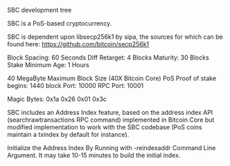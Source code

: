 SBC development tree

SBC is a PoS-based cryptocurrency.

SBC is dependent upon libsecp256k1 by sipa, the sources for which can be found here:
https://github.com/bitcoin/secp256k1

Block Spacing: 60 Seconds
Diff Retarget: 4 Blocks
Maturity: 30 Blocks
Stake Minimum Age: 1 Hours

40 MegaByte Maximum Block Size (40X Bitcoin Core)
PoS Proof of stake begins: 1440 block
Port: 10000
RPC Port: 10001

Magic Bytes: 0x1a 0x26 0x01 0x3c

SBC includes an Address Index feature, based on the address index API (searchrawtransactions RPC command) implemented in Bitcoin Core but modified implementation to work with the SBC codebase (PoS coins maintain a txindex by default for instance).

Initialize the Address Index By Running with -reindexaddr Command Line Argument.  It may take 10-15 minutes to build the initial index.
